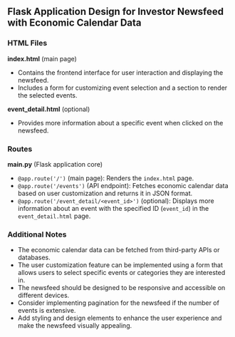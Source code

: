 ## Flask Application Design for Investor Newsfeed with Economic Calendar Data

### HTML Files

**index.html** (main page)
- Contains the frontend interface for user interaction and displaying the newsfeed.
- Includes a form for customizing event selection and a section to render the selected events.

**event_detail.html** (optional)
- Provides more information about a specific event when clicked on the newsfeed.

### Routes

**main.py** (Flask application core)
- `@app.route('/')` (main page): Renders the `index.html` page.
- `@app.route('/events')` (API endpoint): Fetches economic calendar data based on user customization and returns it in JSON format.
- `@app.route('/event_detail/<event_id>')` (optional): Displays more information about an event with the specified ID (`event_id`) in the `event_detail.html` page.

### Additional Notes

- The economic calendar data can be fetched from third-party APIs or databases.
- The user customization feature can be implemented using a form that allows users to select specific events or categories they are interested in.
- The newsfeed should be designed to be responsive and accessible on different devices.
- Consider implementing pagination for the newsfeed if the number of events is extensive.
- Add styling and design elements to enhance the user experience and make the newsfeed visually appealing.